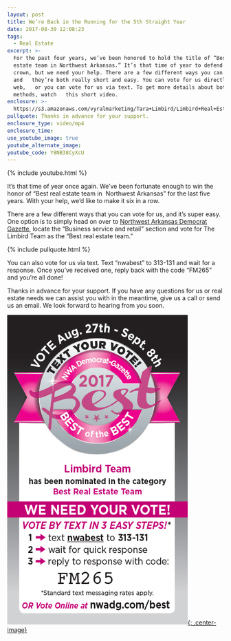```yaml
---
layout: post
title: We’re Back in the Running for the 5th Straight Year
date: 2017-08-30 12:08:23
tags:
  - Real Estate
excerpt: >-
  For the past four years, we’ve been honored to hold the title of “Best real  
  estate team in Northwest Arkansas.” It’s that time of year to defend our  
  crown, but we need your help. There are a few different ways you can vote,
  and   they’re both really short and easy. You can vote for us directly on the
  web,   or you can vote for us via text. To get more details about both
  methods, watch   this short video.
enclosure: >-
  https://s3.amazonaws.com/vyralmarketing/Tara+Limbird/Limbird+Real+Estate+Group-+Limbird+for+Best+of+the+Best.mp4
pullquote: Thanks in advance for your support.
enclosure_type: video/mp4
enclosure_time:
use_youtube_image: true
youtube_alternate_image:
youtube_code: Y8NB38CyXcU
---
```



{% include youtube.html %}

It’s that time of year once again. We’ve been fortunate enough to win the honor of “Best real estate team in  Northwest Arkansas” for the last five years. With your help, we’d like to make it six in a row.

There are a few different ways that you can vote for us, and it’s super easy. One option is to simply head on over to [Northwest Arkansas Democrat Gazette](http://www.nwadg.com/best), locate the “Business service and retail” section and vote for The Limbird Team as the “Best real estate team.”

{% include pullquote.html %}

You can also vote for us via text. Text “nwabest” to 313-131 and wait for a response. Once you’ve received one, reply back with the code “FM265” and you’re all done!

Thanks in advance for your support. If you have any questions for us or real estate needs we can assist you with in the meantime, give us a call or send us an email. We look forward to hearing from you soon.

[![Click Here to VOTE!](/uploads/Limbird_500-&#40;2&#41;.jpg){: .center-image}](www.nwadg.com/best)